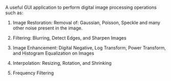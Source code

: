 A useful GUI application to perform digital image processing operations such as: 

1. Image Restoration:
Removal of: Gaussian, Poisson, Speckle and many other noise present in the image. 

2. Filtering:
Blurring, Detect Edges, and Sharpen Images

3. Image Enhancement:
Digital Negative, Log Transform, Power Transform, and Histogram Equalization on Images

4. Interpolation:
Resizing, Rotation, and Shrinking

5. Frequency Filtering
